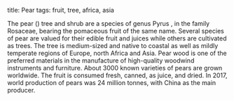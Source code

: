 title: Pear
tags: fruit, tree, africa, asia

The pear () tree and shrub are a species of genus Pyrus , in the family Rosaceae, bearing the pomaceous fruit of the same name. Several species of pear are valued for their edible fruit and juices while others are cultivated as trees.
The tree is medium-sized and native to coastal as well as mildly temperate regions of Europe, north Africa and Asia. Pear wood is one of the preferred materials in the manufacture of high-quality woodwind instruments and furniture.
About 3000 known varieties of pears are grown worldwide. The fruit is consumed fresh, canned, as juice, and dried. In 2017, world production of pears was 24 million tonnes, with China as the main producer.